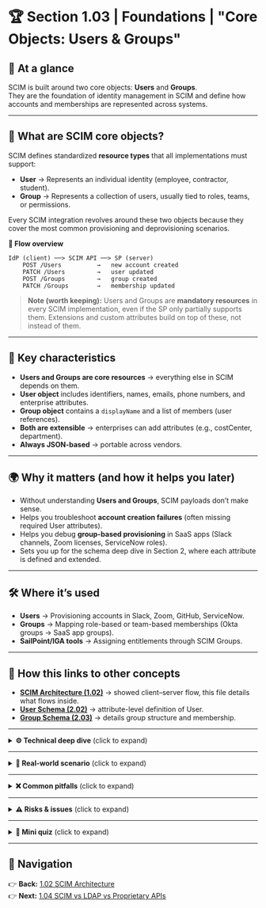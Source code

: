 # 🏆 Section 1.03 | Foundations | **"Core Objects: Users & Groups"**

## 📌 At a glance  
SCIM is built around two core objects: **Users** and **Groups**.  
They are the foundation of identity management in SCIM and define how accounts and memberships are represented across systems.  

---

## 📖 What are SCIM core objects?  
SCIM defines standardized **resource types** that all implementations must support:  

- **User** → Represents an individual identity (employee, contractor, student).  
- **Group** → Represents a collection of users, usually tied to roles, teams, or permissions.  

Every SCIM integration revolves around these two objects because they cover the most common provisioning and deprovisioning scenarios.  

**🔄 Flow overview**
```text
IdP (client) ──> SCIM API ──> SP (server)
    POST /Users          →   new account created
    PATCH /Users         →   user updated
    POST /Groups         →   group created
    PATCH /Groups        →   membership updated
```

> **Note (worth keeping):** Users and Groups are **mandatory resources** in every SCIM implementation, even if the SP only partially supports them. Extensions and custom attributes build on top of these, not instead of them.  

---

## 🔑 Key characteristics  
- **Users and Groups are core resources** → everything else in SCIM depends on them.  
- **User object** includes identifiers, names, emails, phone numbers, and enterprise attributes.  
- **Group object** contains a `displayName` and a list of members (user references).  
- **Both are extensible** → enterprises can add attributes (e.g., costCenter, department).  
- **Always JSON-based** → portable across vendors.  

---

## 🌍 Why it matters (and how it helps you later)  
- Without understanding **Users and Groups**, SCIM payloads don’t make sense.  
- Helps you troubleshoot **account creation failures** (often missing required User attributes).  
- Helps you debug **group-based provisioning** in SaaS apps (Slack channels, Zoom licenses, ServiceNow roles).  
- Sets you up for the schema deep dive in Section 2, where each attribute is defined and extended.  

---

## 🛠️ Where it’s used  
- **Users** → Provisioning accounts in Slack, Zoom, GitHub, ServiceNow.  
- **Groups** → Mapping role-based or team-based memberships (Okta groups → SaaS app groups).  
- **SailPoint/IGA tools** → Assigning entitlements through SCIM Groups.  

---

## 🔗 How this links to other concepts  
- **[SCIM Architecture (1.02)](./1.02-scim-architecture.md)** → showed client–server flow, this file details what flows inside.  
- **[User Schema (2.02)](../2-core-schema/2.02-user-schema.md)** → attribute-level definition of User.  
- **[Group Schema (2.03)](../2-core-schema/2.03-group-schema.md)** → details group structure and membership.  

---

<details>
<summary><strong>⚙️ Technical deep dive</strong> (click to expand)</summary>

**Minimal User example:**  
```json
{
  "schemas": ["urn:ietf:params:scim:schemas:core:2.0:User"],
  "userName": "jdoe",
  "name": { "givenName": "John", "familyName": "Doe" },
  "emails": [{ "value": "jdoe@example.com", "primary": true }]
}
```

**Minimal Group example:**  
```json
{
  "schemas": ["urn:ietf:params:scim:schemas:core:2.0:Group"],
  "displayName": "Engineering",
  "members": [
    { "value": "2819c223-7f76-453a-919d-413861904646", "$ref": "/Users/2819c223-7f76-453a-919d-413861904646" }
  ]
}
```

**Key points:**  
- Users require a `userName`.  
- Groups require a `displayName`.  
- Group members are **references** to User objects.  
</details>

---

<details>
<summary><strong>🏢 Real-world scenario</strong> (click to expand)</summary>
A university provisions student accounts into Google Workspace.  
- Each new student is created as a **User** via `/Users`.  
- Students are also added to Groups (e.g., “Class of 2025”) via `/Groups`.  
- When a student leaves, their **User** is disabled and removed from Groups.  
</details>

---

<details>
<summary><strong>❌ Common pitfalls</strong> (click to expand)</summary>

- Forgetting `userName` in User payloads (causes rejections).  
- Not handling case sensitivity for `userName`.  
- Assuming all SPs support Groups fully (many only partially implement).  
- Confusing `id` (system-generated) with `externalId` (client-supplied).  
</details>

---

<details>
<summary><strong>⚠️ Risks & issues</strong> (click to expand)</summary>

| Risk | Impact | Mitigation |
|------|--------|------------|
| Missing required attributes | Failed account creation | Validate against schema first |
| Group misalignment | Wrong access mapped | Cross-check IdP and SP group mappings |
| Orphaned references | Broken memberships | Ensure deprovisioning removes users from groups |
</details>

---

<details>
<summary><strong>📝 Mini quiz</strong> (click to expand)</summary>

1) Which attributes are **mandatory** for User and Group objects?  
a) `userName` for User, `displayName` for Group  
b) `id` for User, `id` for Group  
c) `emails` for User, `members` for Group  
d) None, they are optional  

2) What does a Group membership reference point to?  
a) The Group’s `displayName`  
b) The User’s `userName`  
c) The User’s `id`  
d) The SP’s schema definition  

3) True or False: Groups are optional in SCIM implementations.  
</details>

---

## 🔗 Navigation  
👉 **Back:** [1.02 SCIM Architecture](./1.02-scim-architecture.md)  
👉 **Next:** [1.04 SCIM vs LDAP vs Proprietary APIs](./1.04-scim-vs-ldap.md)  
